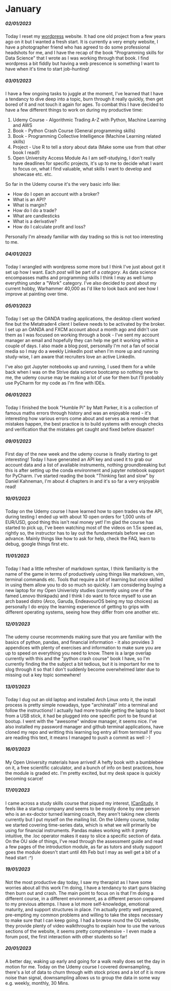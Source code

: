 # January
##### 02/01/2023
Today I reset my [wordpress](johnsonellis.xyz) website. It had one old project from a few years ago on it but I wanted a fresh start.
It is currently a very empty website, I have a photographer friend who has agreed to do some professional headshots for me, and I have the recap of the book "Programming skills for Data Science" that I wrote as I was working through that book.
I find wordpress a bit fiddly but having a web prescence is something I want to have when it's time to start job-hunting!

##### 03/01/2023

I have a few ongoing tasks to juggle at the moment, I've learned that I have a tendancy to dive deep into a topic, burn through it really quickly, then get bored of it and not touch it again for ages. To combat this I have decided to have a few different things to work on during my productive time:
1) Udemy Course - Algorithmic Trading A-Z with Python, Machine Learning and AWS
2) Book - Python Crash Course (General programming skills)
3) Book - Programming Collective Intelligence (Machine Learning related skills)
4) Project - Use R to tell a story about data (Make some use from that other book I read!)
5) Open University Access Module
As I am self-studying, I don't really have deadlines for specific projects, it's up to me to decide what I want to focus on, what I find valuable, what skills I want to develop and showcase etc. etc.

So far in the Udemy course it's the very basic info like:
- How do I open an account with a broker?
- What is an API?
- What is margin?
- How do I do a trade?
- What are candlesticks
- What is a derivative?
- How do I calculate profit and loss?

Personally I'm already familiar with day trading so this is not too interesting to me.

##### 04/01/2023
Today I wrangled with wordpress some more but I think I've just about got it set up how I want.
Each _post_ will be part of a _category_. As data science encompasses maths and programming skills I think I may as well lump everything under a "Work" category.
I've also decided to post about my current hobby, Warhammer 40,000 as I'd like to look back and see how I improve at painting over time.

##### 05/01/2023
Today I set up the OANDA trading applications, the desktop client worked fine but the Metatrader4 client I believe needs to be activated by the broker. I set up an OANDA and FXCM account about a month ago and didn't use them as I was focused on working through a book - I've sent my account manager an email and hopefully they can help me get it working within a couple of days.
I also made a blog post, personally I'm not a fan of social media so I may do a weekly LinkedIn post when I'm more up and running study-wise, I am aware that recruiters love an active LinkedIn.

I've also got Jupyter notebooks up and running, I used them for a while back when I was on the Strive data science bootcamp so nothing new to me, the udemy course may be making a lot of use for them but I'll probably use PyCharm for my code as I'm fine with IDEs.

##### 06/01/2023
Today I finished the book "Humble Pi" by Matt Parker, it is a collection of famous maths errors through history and was an enjoyable read - it's interesting how various errors come about and serves as a reminder that mistakes happen, the best practice is to build systems with enough checks and verification that the mistakes get caught and fixed before disaster!

##### 09/01/2023
First day of the new week and the udemy course is finally starting to get interesting!
Today I have generated an API key and used it to grab our account data and a list of available instruments, nothing groundbreaking but this is after setting up the conda environment and jupyter notebook support for PyCharm.
I've started reading the book "Thinking fast and slow" by Daniel Kahneman, I'm about 4 chapters in and it's so far a very enjoyable read!

##### 10/01/2023
Today on the Udemy course I have learned how to open trades via the API, during testing I ended up with about 10 open orders for 1,000 units of EUR/USD, good thing this isn't real money yet! I'm glad the course has started to pick up, I've been watching most of the videos on 1.5x speed as, rightly so, the instructor has to lay out the fundamentals before we can advance. Mainly things like how to ask for help, check the FAQ, learn to debug, google things first etc.

##### 11/01/2023
Today I had a little refresher of markdown syntax, I think familiarity is the name of the game in terms of productively using things like markdown, vim, terminal commands etc. Tools that require a bit of learning but once skilled in using them allow you to do so much so quickly. I am considering buying a new laptop for my Open Univeristy studies (currently using one of the famed Lenovo thinkpads) and I think I do want to force myself to use an arch based distro (Arco, Garuda, EndeavourOS being my top choices) as personally I do enjoy the learning experience of getting to grips with different operating systems, seeing how they differ from one another etc. 

##### 12/01/2023
The udemy course recommends making sure that you are familiar with the basics of python, pandas, and financial information - it also provides 3 appendices with plenty of exercises and information to make sure you are up to speed on everything you need to know. There is a large overlap currently with this and the "python crash course" book I have, so I'm currently finding the the subject a bit tedious, but it is important for me to slog through it so that I don't suddenly become overwhelmed later due to missing out a key topic somewhere!

##### 13/01/2023
Today I dug out an old laptop and installed Arch Linux onto it, the install process is pretty simple nowadays, type "archinstall" into a terminal and follow the instructions! I actually had more trouble getting the laptop to boot from a USB stick, it had be plugged into one specific port to be found at bootup.
I went with the "awesome" window manager, it seems nice. I've also installed my password manager and github terminal applications, have cloned my repo and writting this learning log entry all from terminal! If you are reading this text, it means I managed to push a commit as well :-)

##### 16/01/2023
My Open University materials have arrived! A hefty book with a bumblebee on it, a free scientific calculator, and a bunch of info on best practices, how the module is graded etc.
I'm pretty excited, but my desk space is quickly becoming scarce!

##### 17/01/2023
I came across a study skills course that piqued my interest, [ICanStudy](icanstudy.com), it feels like a startup company and seems to be mostly done by one person who is an ex-doctor turned learning coach, they aren't taking new clients currently but I put myself on the mailing list.
On the Udemy course, today we started covering time-series data, which is what we will primarily be using for financial instruments. Pandas makes working with it pretty intuitive, the .loc operator makes it easy to slice a specific section of data.
On the OU side of things, I've read through the assessment guide and read a few pages of the introduction module, as far as tutors and study support goes the module doesn't start until 4th Feb but I may as well get a bit of a head start :^)

##### 19/01/2023
Not the most productive day today, I saw my therapist as I have some worries about all this work I'm doing, I have a tendancy to start guns blazing then burn out and crash. The main point to focus on is that I'm doing a different course, in a different environment, as a different person compared to my previous attemps. I have a lot more self-knowledge, emotional maturity, and support structures in place. I'm actually pretty well prepared, pre-empting my common problems and willing to take the steps necessary to make sure that I can keep going.
I had a browse round the OU website, they provide plenty of video walkthroughs to explain how to use the various sections of the website, it seems pretty comprehensive - I even made a forum post, the first interaction with other students so far!

##### 20/01/2023
A better day, waking up early and going for a walk really does set the day in motion for me.
Today on the Udemy course I covered downsampling, there's a lot of data to churn through with stock prices and a lot of it is more noise than signal, downsampling allows us to group the data in some way e.g. weekly, monthly, 30 Mins. 










